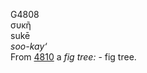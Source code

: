 <body>
  <p>G4808<br>  συκῆ  <br> sukē  <br><i>soo-kay‘ </i><br>From <a href="g4810.htm">4810</a>  a <i>fig</i> <i>tree:</i> - fig tree.<br></p>
 </body>